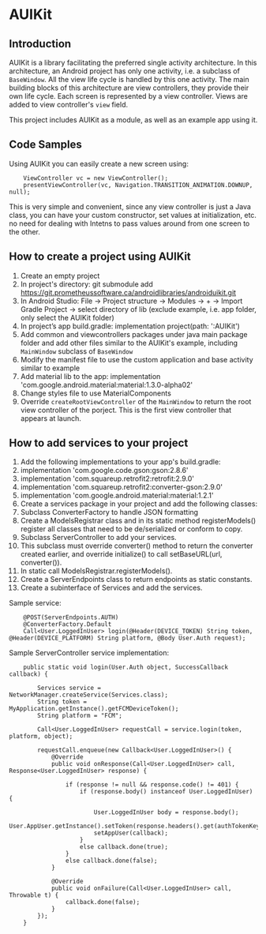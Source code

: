 # AUIKit

## Introduction

AUIKit is a library facilitating the preferred single activity architecture. In this architecture, an Android project has only one activity, i.e. a subclass of `BaseWindow`. All the view life cycle is handled by this one activity. The main building blocks of this architecture are view controllers, they provide their own life cycle. Each screen is represented by a view controller. Views are added to view controller's `view` field. 

This project includes AUIKit as a module, as well as an example app using it. 

## Code Samples

Using AUIKit you can easily create a new screen using:
```
    ViewController vc = new ViewController();
    presentViewController(vc, Navigation.TRANSITION_ANIMATION.DOWNUP, null);
```
This is very simple and convenient, since any view controller is just a Java class, you can have your custom constructor, set values at initialization, etc. no need for dealing with Intetns to pass values around from one screen to the other. 

## How to create a project using AUIKit

1. Create an empty project
2. In project's directory: git submodule add https://git.prometheussoftware.ca/androidlibraries/androiduikit.git
3. In Android Studio: File -> Project structure -> Modules -> + -> Import Gradle Project -> select directory of lib (exclude example, i.e. app folder, only select the AUIKit folder) 
4. In project’s app build.gradle: implementation project(path: ':AUIKit')
5. Add common and viewcontrollers packages under java main package folder and add other files similar to the AUIKit's example, including `MainWindow` subclass of `BaseWindow`
6. Modify the manifest file to use the custom application and base activity similar to example
7. Add material lib to the app: implementation 'com.google.android.material:material:1.3.0-alpha02'
8. Change styles file to use MaterialComponents
9. Override `createRootViewController` of the `MainWindow` to return the root view controller of the porject. This is the first view controller that appears at launch.

## How to add services to your project

1. Add the following implementations to your app's build.gradle: 
2. implementation 'com.google.code.gson:gson:2.8.6'
3. implementation 'com.squareup.retrofit2:retrofit:2.9.0'
4. implementation 'com.squareup.retrofit2:converter-gson:2.9.0'
5. implementation 'com.google.android.material:material:1.2.1'
6. Create a services package in your project and add the following classes:
7. Subclass ConverterFactory to handle JSON formatting
8. Create a ModelsRegistrar class and in its static method registerModels() register all classes that need to be de/serialized or conform to copy.
8. Subclass ServerController to add your services. 
9. This subclass must override converter() method to return the converter created earlier, and override initialize() to call setBaseURL(url, converter()).
10. In static call ModelsRegistrar.registerModels().
11. Create a ServerEndpoints class to return endpoints as static constants. 
11. Create a subinterface of Services and add the services.
 

Sample service:
```
    @POST(ServerEndpoints.AUTH)
    @ConverterFactory.Default
    Call<User.LoggedInUser> login(@Header(DEVICE_TOKEN) String token, @Header(DEVICE_PLATFORM) String platform, @Body User.Auth request);
```

Sample ServerController service implementation:
```
    public static void login(User.Auth object, SuccessCallback callback) {

        Services service = NetworkManager.createService(Services.class);
        String token = MyApplication.getInstance().getFCMDeviceToken();
        String platform = "FCM";

        Call<User.LoggedInUser> requestCall = service.login(token, platform, object);

        requestCall.enqueue(new Callback<User.LoggedInUser>() {
            @Override
            public void onResponse(Call<User.LoggedInUser> call, Response<User.LoggedInUser> response) {

                if (response != null && response.code() != 401) {
                    if (response.body() instanceof User.LoggedInUser) {

                        User.LoggedInUser body = response.body();
                        User.AppUser.getInstance().setToken(response.headers().get(authTokenKey()));
                        setAppUser(callback);
                    }
                    else callback.done(true);
                }
                else callback.done(false);
            }

            @Override
            public void onFailure(Call<User.LoggedInUser> call, Throwable t) {
                callback.done(false);
            }
        });
    }

```
